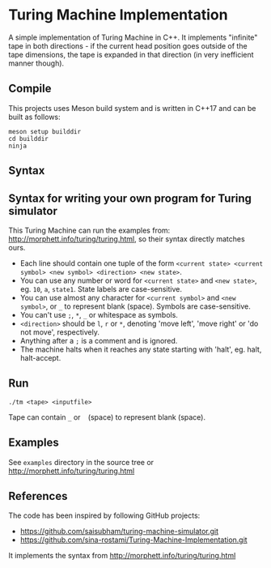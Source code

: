 # Turing Machine Implementation

A simple implementation of Turing Machine in C++.  It implements "infinite" tape
in both directions - if the current head position goes outside of the tape
dimensions, the tape is expanded in that direction (in very inefficient manner
though).

## Compile

This projects uses Meson build system and is written in C++17 and can be built
as follows:

```
meson setup builddir
cd builddir
ninja
```

## Syntax

## Syntax for writing your own program for Turing simulator

This Turing Machine can run the examples from: http://morphett.info/turing/turing.html, so their syntax directly matches ours.

* Each line should contain one tuple of the form `<current state> <current symbol> <new symbol> <direction> <new state>`.
* You can use any number or word for `<current state>` and `<new state>`, eg. `10`, `a`, `state1`. State labels are case-sensitive.
* You can use almost any character for `<current symbol>` and `<new symbol>`, or `_` to represent blank (space). Symbols are case-sensitive.
* You can't use `;`, `*`, `_` or whitespace as symbols.
* `<direction>` should be `l`, `r` or `*`, denoting 'move left', 'move right' or 'do not move', respectively.
* Anything after a `;` is a comment and is ignored.
* The machine halts when it reaches any state starting with 'halt', eg. halt, halt-accept.

## Run

```
./tm <tape> <inputfile>
```

Tape can contain `_` or ` ` (space) to represent blank (space).

## Examples

See `examples` directory in the source tree or http://morphett.info/turing/turing.html

## References

The code has been inspired by following GitHub projects:

* https://github.com/saisubham/turing-machine-simulator.git
* https://github.com/sina-rostami/Turing-Machine-Implementation.git

It implements the syntax from http://morphett.info/turing/turing.html

